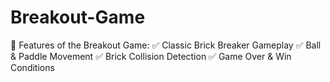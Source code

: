 # Breakout-Game
🎯 Features of the Breakout Game:
✅ Classic Brick Breaker Gameplay
✅ Ball & Paddle Movement
✅ Brick Collision Detection
✅ Game Over & Win Conditions

